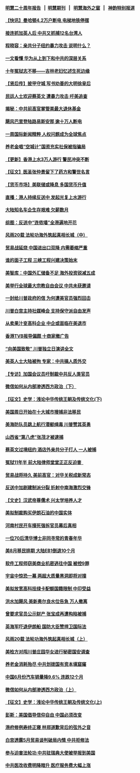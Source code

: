 #### [明慧二十周年报告](https://github.com/gfw-breaker/mh-reports/blob/master/README.md?t=07140435) &nbsp;&nbsp;|&nbsp;&nbsp;[明慧期刊](https://github.com/gfw-breaker/mh-qikan) &nbsp;&nbsp;|&nbsp;&nbsp; [明慧海外之窗](https://github.com/gfw-breaker/mh-news/blob/master/README.md?t=07140435) &nbsp;&nbsp;|&nbsp;&nbsp; [神韵特别报道](https://github.com/gfw-breaker/mh-news/blob/master/shenyun.md?t=07140435) 

#### [【快讯】曼哈顿4.2万户断电 电梯地铁停摆](../pages/nf4514/n11383370.md?t=07140435) 

#### [接连抓加英人后 中共又抓捕12名台湾人](../pages/nf4514/n11383078.md?t=07140435) 

#### [程晓容：亲共分子纽约暴力攻击 说明什么？](../pages/nf4514/n11382555.md?t=07140435) 

#### [一文看懂 华为从上到下和中共的深层关系](../pages/nf4514/n11376981.md?t=07140435) 

#### [十年冤狱志不移——吉林老妇忆述生死边缘](../pages/nf4514/n11381933.md?t=07140435) 

#### [【贤后传】披甲守城 写书劝善的大明徐皇后](../pages/nf4514/n11186931.md?t=07140435) 

#### [民运人士欢迎蔡英文 遭暴力攻击 吁美追查](../pages/nf4514/n11382467.md?t=07140435) 

#### [揭秘：中共前高官掌管美最大退休基金](../pages/nf4514/n11376464.md?t=07140435) 

#### [飓风巴里登陆路易斯安那 逾十万人断电](../pages/nf4514/n11382689.md?t=07140435) 

#### [一周国际新闻精粹 人权问题成为全球焦点](../pages/nf4514/n11381196.md?t=07140435) 

#### [养老金唱“空城计”国资充实社保被指骗局](../pages/nf4514/n11382226.md?t=07140435) 

#### [【更新】香港上水3万人游行 警民冲突不断](../pages/nf4514/n11382393.md?t=07140435) 

#### [【征文】医圣张仲景留下了药方和警世名言](../pages/nf4514/n11132616.md?t=07140435) 

#### [【货币市场】美联储或降息 多国货币升值](../pages/nf4514/n11382869.md?t=07140435) 

#### [直播：港人持续反送中 发起光复上水游行](../pages/nf4514/n11382577.md?t=07140435) 

#### [大陆知名车企生存艰难 欠薪数月](../pages/nf4514/n11382418.md?t=07140435) 

#### [组图：反送中“连侬墙”全港遍地开花](../pages/nf4514/n11381317.md?t=07140435) 

#### [风雨20载 法轮功海外筑起真相长城（中）](../pages/nf4514/n11374579.md?t=07140435) 

#### [贸易战延烧 中国进出口双降 内需萎缩严重](../pages/nf4514/n11381829.md?t=07140435) 

#### [谁的面子工程 三峡工程兴建决策始末](../pages/nf4514/n11381555.md?t=07140435) 

#### [美智库：中国外汇储备不足 海外投资锐减五成](../pages/nf4514/n11380859.md?t=07140435) 

#### [美举行全球最大宗教自由会议 中共未获邀请](../pages/nf4514/n11381741.md?t=07140435) 

#### [一封给川普政府的信 为何遭美官员强烈回击](../pages/nf4514/n11381739.md?t=07140435) 

#### [川普白宫主持社媒峰会 支持保守派自由发声](../pages/nf4514/n11381697.md?t=07140435) 

#### [从卖果汁变高科企业 中企或面临在美退市](../pages/nf4514/n11381093.md?t=07140435) 

#### [香港TVB报导偏颇 十商家撤广告](../pages/nf4514/n11380698.md?t=07140435) 

#### [“向美国致敬” 川普独立日演讲全文](../pages/nf4514/n11379885.md?t=07140435) 

#### [美英人士大陆被拘 专家：中共搞人质外交](../pages/nf4514/n11380588.md?t=07140435) 

#### [【专访】加国会议员吁制裁中共反人类官员](../pages/nf4514/n11379278.md?t=07140435) 

#### [微信如何从内部渗透西方政治（下）](../pages/nf4514/n11374252.md?t=07140435) 

#### [【征文】史学：浅论中华传统王朝及传统文化(下)](../pages/nf4514/n11279409.md?t=07140435) 

#### [美国周日开始在十大城市搜捕非法移民](../pages/nf4514/n11380519.md?t=07140435) 

#### [美海防队员跳上航行潜艇缉毒 川普赞其英勇](../pages/nf4514/n11380540.md?t=07140435) 

#### [山西省“第八虎”张茂才被逮捕](../pages/nf4514/n11380113.md?t=07140435) 

#### [蔡英文过境纽约 酒店外亲共分子打人 一人被捕](../pages/nf4514/n11379620.md?t=07140435) 

#### [冤狱11年半 前大陆律师堂堂正正反迫害  ](../pages/nf4514/n11375488.md?t=07140435) 

#### [贸易战将持久 美前高官：对华关税成新常态](../pages/nf4514/n11379336.md?t=07140435) 

#### [反送中加剧建制派分裂 折射中南海激烈交锋](../pages/nf4514/n11379563.md?t=07140435) 

#### [【文史】汉武帝尊儒术 兴太学培养人才](../pages/nf4514/n8174671.md?t=07140435) 

#### [美拟制裁购买伊朗石油的中国实体](../pages/nf4514/n11378949.md?t=07140435) 

#### [河南村民开车撞死强拆官员幕后真相](../pages/nf4514/n11379364.md?t=07140435) 

#### [一位70后清华博士非同寻常的青春年华](../pages/nf4514/n11376508.md?t=07140435) 

#### [美8月移民排期 大陆EB1倒退10个月](../pages/nf4514/n11379111.md?t=07140435) 

#### [软件工程师窃美商业机密逃往中国 被控9罪](../pages/nf4514/n11378941.md?t=07140435) 

#### [宇宙中惊恐一幕 两超大质量黑洞即将对撞](../pages/nf4514/n11378672.md?t=07140435) 

#### [美拟放宽高科技绿卡配额国籍限制 中印受益](../pages/nf4514/n11378695.md?t=07140435) 

#### [洪水加飓风 美新奥尔良水位告急 万人撤离](../pages/nf4514/n11378867.md?t=07140435) 

#### [曾要求官员公示财产 张宝成再遭构陷被捕](../pages/nf4514/n11377759.md?t=07140435) 

#### [英海军吓退伊朗船 国防大臣赞捍卫国际法](../pages/nf4514/n11378652.md?t=07140435) 

#### [风雨20载 法轮功海外筑起真相长城（上）](../pages/nf4514/n11362257.md?t=07140435) 

#### [美检方对闯川普庄园华女进行秘密国安调查](../pages/nf4514/n11378064.md?t=07140435) 

#### [养老金消耗殆尽 中共划拨国有资本填窟窿](../pages/nf4514/n11378113.md?t=07140435) 

#### [中国6月份汽车销量降9.6% 连跌12个月](../pages/nf4514/n11376839.md?t=07140435) 

#### [微信如何从内部渗透西方政治（上）](../pages/nf4514/n11374138.md?t=07140435) 

#### [【征文】史学：浅论中华传统王朝及传统文化(上)](../pages/nf4514/n11279352.md?t=07140435) 

#### [彭斯：美国倡导信仰自由 中国必须改变](../pages/nf4514/n11377975.md?t=07140435) 

#### [港府修例寿终正寝 林郑道歉背后的弦外之音](../pages/nf4514/n11377064.md?t=07140435) 

#### [白宫透露5月贸易谈判破局内情 中共拒修法](../pages/nf4514/n11376719.md?t=07140435) 

#### [参与迫害法轮功 中共驻瑞典大使被举报到美国](../pages/nf4514/n11376727.md?t=07140435) 

#### [中共医改收费明降暗升 医疗服务费大幅上涨](../pages/nf4514/n11376392.md?t=07140435) 

